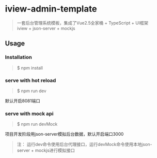 # iview-admin-template

> 一套后台管理系统模板，集成了Vue2.5全家桶 + TypeScript + UI框架 iview + json-server + mockjs

## Usage

### Installation

> $ npm install

### serve with hot reload

> $ npm run dev

默认开启8081端口

### serve with mock api

> $ npm run devMock

项目开发阶段用json-server模拟后台数据，默认开启端口3000

> 注： 运行dev命令使用后台代理接口，运行devMock命令使用本地json-server + mockjs进行模拟接口

